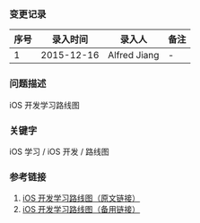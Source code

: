 ### 变更记录
| 序号 | 录入时间 | 录入人 | 备注 |
| -- | -- | -- | -- |
| 1 | 2015-12-16 | Alfred Jiang | - |

### 问题描述
iOS 开发学习路线图

### 关键字
iOS 学习 / iOS 开发 / 路线图

### 参考链接
1. [iOS 开发学习路线图（原文链接）](http://ios.skyfox.org/route.html)
2. [iOS 开发学习路线图（备用链接）](iOS学习路线/iOS学习路线.html)



